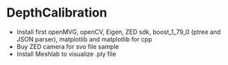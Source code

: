 # DepthCalibration

- Install first openMVG, openCV, Eigen, ZED sdk, boost_1_79_0 (ptree and JSON parser), matplotlib and matplotlib for cpp
- Buy ZED camera for svo file sample
- Install Meshlab to visualize .ply file

